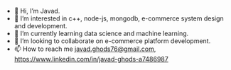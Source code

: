 - 👋 Hi, I’m Javad.
- 👀 I’m interested in c++, node-js, mongodb, e-commerce system design and development.
- 🌱 I’m currently learning data science and machine learning.
- 💞️ I’m looking to collaborate on e-commerce platform development.
- 📫 How to reach me javad.ghods76@gmail.com, https://www.linkedin.com/in/javad-ghods-a7486987

<!---
javad9270/javad9270 is a ✨ special ✨ repository because its `README.md` (this file) appears on your GitHub profile.
You can click the Preview link to take a look at your changes.
--->
